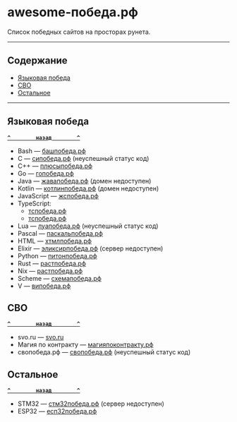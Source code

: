 # <a name="start"></a>awesome-победа.рф

Список победных сайтов на просторах рунета.

---

## <a name="toc"></a>Содержание
- [Языковая победа](#language)
- [СВО](#svo)
- [Остальное](#other)

---
## <a name="language"></a>Языковая победа
**[`^        назад        ^`](#start)**
- Bash — [башпобеда.рф](https://башпобеда.рф) 
- C — [сипобеда.рф](https://сипобеда.рф) (неуспешный статус код)
- C&#43;&#43; — [плюсыпобеда.рф](https://плюсыпобеда.рф) 
- Go — [гопобеда.рф](https://гопобеда.рф) 
- Java — [жавапобеда.рф](https://жавапобеда.рф) (домен недоступен)
- Kotlin — [котлинпобеда.рф](https://котлинпобеда.рф) (домен недоступен)
- JavaScript — [жспобеда.рф](https://жспобеда.рф) 
- TypeScript:
    - [тспобеда.рф](https://тспобеда.рф)
    - [тспобеда.рф](https://тспобеда.рф)
- Lua — [луапобеда.рф](https://луапобеда.рф) (неуспешный статус код)
- Pascal — [паскальпобеда.рф](https://паскальпобеда.рф) 
- HTML — [хтмлпобеда.рф](https://хтмлпобеда.рф) 
- Elixir — [эликсирпобеда.рф](https://эликсирпобеда.рф) (сервер недоступен)
- Python — [питонпобеда.рф](https://питонпобеда.рф) 
- Rust — [растпобеда.рф](https://растпобеда.рф) 
- Nix — [растпобеда.рф](https://растпобеда.рф) 
- Scheme — [схемапобеда.рф](https://схемапобеда.рф) 
- V — [випобеда.рф](https://випобеда.рф) 

## <a name="svo"></a>СВО
**[`^        назад        ^`](#start)**
- svo.ru — [svo.ru](https://svo.ru) 
- Магия по контракту — [магияпоконтракту.рф](https://магияпоконтракту.рф) 
- свопобеда.рф — [свопобеда.рф](https://свопобеда.рф) (неуспешный статус код)

## <a name="other"></a>Остальное
**[`^        назад        ^`](#start)**
- STM32 — [стм32победа.рф](https://стм32победа.рф) (сервер недоступен)
- ESP32 — [есп32победа.рф](https://есп32победа.рф) 
